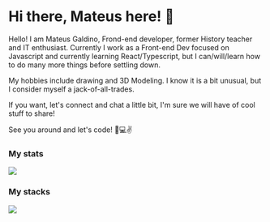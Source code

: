 # Hi there, Mateus here! 👋

Hello! I am Mateus Galdino, Frond-end developer, former History teacher and IT enthusiast. Currently I work as a Front-end Dev focused on Javascript and currently learning React/Typescript, but I can/will/learn how to do many more things before settling down.

My hobbies include drawing and 3D Modeling. I know it is a bit unusual, but I consider myself a jack-of-all-trades.

If you want, let's connect and chat a little bit, I'm sure we will have of cool stuff to share!

See you around and let's code! 💪💻✌️

### My stats
<a href="https://github.com/anuraghazra/github-readme-stats">
  <img align="center" src="https://github-readme-stats.vercel.app/api?username=GaldinoMat" />
</a>

### My stacks
<a href="https://github.com/anuraghazra/convoychat">
  <img align="center" src="https://github-readme-stats.vercel.app/api/top-langs/?username=GaldinoMat&layout=compact" />
</a>
